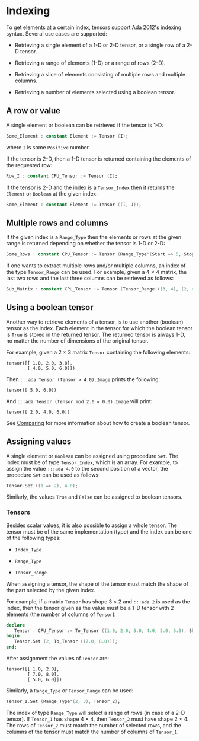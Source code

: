 # Indexing

To get elements at a certain index, tensors support Ada 2012's indexing
syntax. Several use cases are supported:

- Retrieving a single element of a 1-D or 2-D tensor, or a single row of
  a 2-D tensor.

- Retrieving a range of elements (1-D) or a range of rows (2-D).

- Retrieving a slice of elements consisting of multiple rows and multiple columns.

- Retrieving a number of elements selected using a boolean tensor.

## A row or value

A single element or boolean can be retrieved if the tensor is 1-D:

```ada
Some_Element : constant Element := Tensor (I);
```

where `I` is some `Positive` number.

If the tensor is 2-D, then a 1-D tensor is returned containing the elements
of the requested row:

```ada
Row_I : constant CPU_Tensor := Tensor (I);
```

If the tensor is 2-D and the index is a `Tensor_Index` then it returns the
`Element` or `Boolean` at the given index:

```ada
Some_Element : constant Element := Tensor ((I, J));
```

## Multiple rows and columns

If the given index is a `Range_Type` then the elements or rows at the given
range is returned depending on whether the tensor is 1-D or 2-D:

```ada
Some_Rows : constant CPU_Tensor := Tensor (Range_Type'(Start => 5, Stop => 10));
```

If one wants to extract multiple rows and/or multiple columns, an index of
the type `Tensor_Range` can be used. For example, given a 4 × 4 matrix,
the last two rows and the last three columns can be retrieved as follows:

```ada
Sub_Matrix : constant CPU_Tensor := Tensor (Tensor_Range'((3, 4), (2, 4)));
```

## Using a boolean tensor

Another way to retrieve elements of a tensor, is to use another (boolean)
tensor as the index. Each element in the tensor for which the boolean tensor
is `True` is stored in the returned tensor. The returned tensor is always 1-D,
no matter the number of dimensions of the original tensor.

For example, given a 2 × 3 matrix `Tensor` containing the following elements:

```
tensor([[ 1.0, 2.0, 3.0],
        [ 4.0, 5.0, 6.0]])
```

Then `:::ada Tensor (Tensor > 4.0).Image` prints the following:

```
tensor([ 5.0, 6.0])
```

And `:::ada Tensor (Tensor mod 2.0 = 0.0).Image` will print:

```
tensor([ 2.0, 4.0, 6.0])
```

See [Comparing](/numerics/tensors/element-wise-operations/#comparing) for
more information about how to create a boolean tensor.

## Assigning values

A single element or `Boolean` can be assigned using procedure `Set`.
The index must be of type `Tensor_Index`, which is an array.
For example, to assign the value `:::ada 4.0` to the second position
of a vector, the procedure `Set` can be used as follows:

```ada
Tensor.Set ((1 => 2), 4.0);
```

Similarly, the values `True` and `False` can be assigned to boolean
tensors.

### Tensors

Besides scalar values, it is also possible to assign a whole tensor.
The tensor must be of the same implementation (type) and the index
can be one of the following types:

- `Index_Type`

- `Range_Type`

- `Tensor_Range`

When assigning a tensor, the shape of the tensor must match the shape
of the part selected by the given index.

For example, if a matrix `Tensor` has shape 3 × 2 and `:::ada 2` is used
as the index, then the tensor given as the value must be a 1-D tensor with
2 elements (the number of columns of `Tensor`):

```ada
declare
   Tensor : CPU_Tensor := To_Tensor ((1.0, 2.0, 3.0, 4.0, 5.0, 6.0), Shape => (3, 2));
begin
   Tensor.Set (2, To_Tensor ((7.0, 8.0)));
end;
```

After assignment the values of `Tensor` are:

```
tensor([[ 1.0, 2.0],
        [ 7.0, 8.0],
        [ 5.0, 6.0]])
```

Similarly, a `Range_Type` or `Tensor_Range` can be used:

```ada
Tensor_1.Set (Range_Type'(2, 3), Tensor_2);
```

The index of type `Range_Type` will select a range of rows (in case of
a 2-D tensor).
If `Tensor_1` has shape 4 × 4, then `Tensor_2` must have shape 2 × 4.
The rows of `Tensor_2` must match the number of selected rows, and
the columns of the tensor must match the number of columns of `Tensor_1`.
